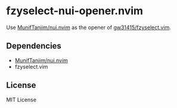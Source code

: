 # fzyselect-nui-opener.nvim

Use [MunifTanjim/nui.nvim](https://github.com/MunifTanjim/nui.nvim) as the opener of [gw31415/fzyselect.vim](https://github.com/gw31415/fzyselect.vim).

## Dependencies

- [MunifTanjim/nui.nvim](https://github.com/MunifTanjim/nui.nvim)
- fzyselect.vim

## License

MIT License
